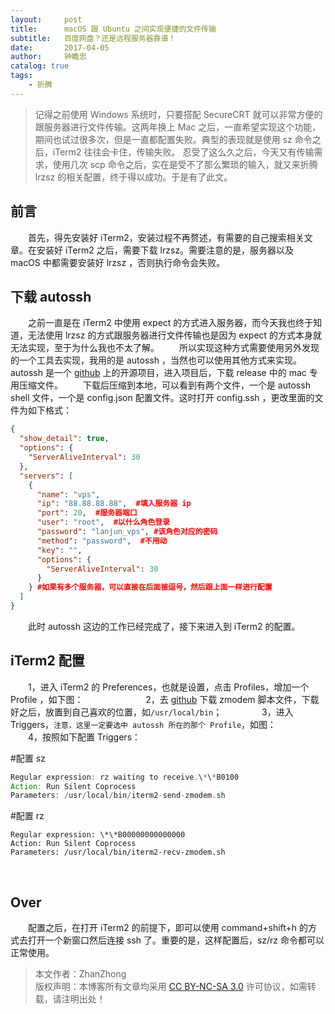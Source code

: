 ```yaml
---
layout:     post
title:      macOS 跟 Ubuntu 之间实现便捷的文件传输
subtitle:   百度网盘？还是远程服务器靠谱！
date:       2017-04-05
author:     钟瞻忠
catalog: true
tags:
    - 折腾
---
```


<blockquote>
  记得之前使用 Windows 系统时，只要搭配 SecureCRT 就可以非常方便的跟服务器进行文件传输。这两年换上 Mac 之后，一直希望实现这个功能，期间也试过很多次，但是一直都配置失败。典型的表现就是使用 sz 命令之后，iTerm2 往往会卡住，传输失败。
  忍受了这么久之后，今天又有传输需求，使用几次 scp 命令之后，实在是受不了那么繁琐的输入，就又来折腾 lrzsz 的相关配置，终于得以成功。于是有了此文。
</blockquote>

<h2>前言</h2>
  首先，得先安装好 iTerm2，安装过程不再赘述，有需要的自己搜索相关文章。在安装好 iTerm2 之后，需要下载 lrzsz。需要注意的是，服务器以及 macOS 中都需要安装好 lrzsz ，否则执行命令会失败。
  

<h2>下载 autossh</h2>
  之前一直是在 iTerm2 中使用 expect 的方式进入服务器，而今天我也终于知道，无法使用 lrzsz 的方式跟服务器进行文件传输也是因为 expect 的方式本身就无法实现，至于为什么我也不太了解。
  所以实现这种方式需要使用另外发现的一个工具去实现，我用的是 autossh ，当然也可以使用其他方式来实现。autossh 是一个 <a href="https://github.com/islenbo/autossh">github</a> 上的开源项目，进入项目后，下载 release 中的 mac 专用压缩文件。
  下载后压缩到本地，可以看到有两个文件，一个是 autossh shell 文件，一个是 config.json 配置文件。这时打开 config.ssh ，更改里面的文件为如下格式：

```json
{
  "show_detail": true,
  "options": {
    "ServerAliveInterval": 30
  },
  "servers": [
    {
      "name": "vps",
      "ip": "88.88.88.88",  #填入服务器 ip
      "port": 20,  #服务器端口
      "user": "root",  #以什么角色登录
      "password": "lanjun_vps", #该角色对应的密码
      "method": "password",  #不用动
      "key": "",
      "options": {
        "ServerAliveInterval": 30
      }
    } #如果有多个服务器，可以直接在后面接逗号，然后跟上面一样进行配置
  ]
}
```


  此时 autossh 这边的工作已经完成了，接下来进入到 iTerm2 的配置。
  

<h2>iTerm2 配置</h2>
  1，进入 iTerm2 的 Preferences，也就是设置，点击 Profiles，增加一个 Profile ，如下图：
    
<a href="https://i.loli.net/2019/03/01/5c78f934468ae.png"><img src="https://i.loli.net/2019/03/01/5c78f934468ae.png" alt="" /></a>
  
  2，去 <a href="https://github.com/mmastrac/iterm2-zmodem">github</a> 下载 zmodem 脚本文件，下载好之后，放置到自己喜欢的位置，如<code>/usr/local/bin</code>；
    
  3，进入 Triggers，<code>注意，这里一定要选中 autossh 所在的那个 Profile</code>，如图：
    
<a href="https://i.loli.net/2019/03/01/5c78faa5ea3b0.png"><img src="https://i.loli.net/2019/03/01/5c78faa5ea3b0.png" alt="" /></a>
    
  4，按照如下配置 Triggers：

#配置 sz
```java
Regular expression: rz waiting to receive.\*\*B0100
Action: Run Silent Coprocess
Parameters: /usr/local/bin/iterm2-send-zmodem.sh
```



#配置 rz

```
Regular expression: \*\*B00000000000000
Action: Run Silent Coprocess
Parameters: /usr/local/bin/iterm2-recv-zmodem.sh
```



<a href="https://i.loli.net/2019/03/01/5c78fd6c8cb0d.png"><img src="https://i.loli.net/2019/03/01/5c78fd6c8cb0d.png" alt="" /></a>
    

<h2>Over</h2>
  配置之后，在打开 iTerm2 的前提下，即可以使用 command+shift+h 的方式去打开一个新窗口然后连接 ssh 了。重要的是，这样配置后，sz/rz 命令都可以正常使用。



<blockquote>
  本文作者：ZhanZhong</br>
  版权声明：本博客所有文章均采用 <a href="https://creativecommons.org/licenses/by-nc-sa/3.0/">CC BY-NC-SA 3.0</a>  许可协议，如需转载，请注明出处！
</blockquote>